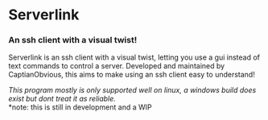 <h1>Serverlink</h1>
<h3>An ssh client with a visual twist!</h3>
<p>Serverlink is an ssh client with a visual twist, 
letting you use a gui instead of text commands to control a server.
Developed and maintained by CaptianObvious, this aims to make using an ssh client easy to understand!</p>
<em>This program mostly is only supported well on linux, a windows build does exist but dont treat it as reliable.</em><br>
*note: this is still in development and a WIP
